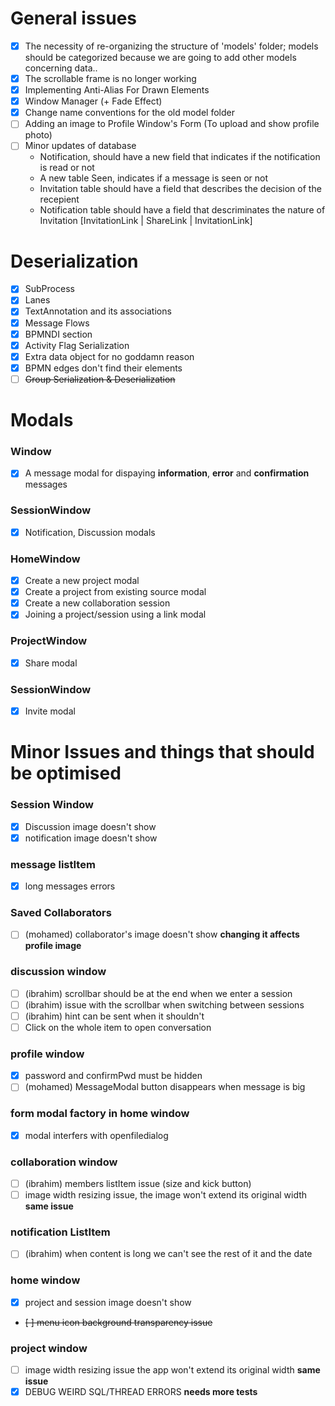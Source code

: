 # General issues
- [X] The necessity of re-organizing the structure of 'models' folder; models should be categorized
because we are going to add other models concerning data..
- [X] The scrollable frame is no longer working
- [X] Implementing Anti-Alias For Drawn Elements
- [X] Window Manager (+ Fade Effect)
- [X] Change name conventions for the old model folder
- [ ] Adding an image to Profile Window's Form (To upload and show profile photo)
- [ ] Minor updates of database
  - Notification, should have a new field that indicates if the notification is read or not
  - A new table Seen, indicates if a message is seen or not
  - Invitation table should have a field that describes the decision of the recepient
  - Notification table should have a field that descriminates the nature of Invitation [InvitationLink | ShareLink | InvitationLink]

# Deserialization
- [X] SubProcess
- [X] Lanes
- [X] TextAnnotation and its associations
- [X] Message Flows
- [X] BPMNDI section
- [X] Activity Flag Serialization
- [X] Extra data object for no goddamn reason
- [X] BPMN edges don't find their elements
- [ ] ~~Group Serialization & Deserialization~~

# Modals
### Window
- [X] A message modal for dispaying **information**, **error** and **confirmation** messages
### SessionWindow
- [X] Notification, Discussion modals
### HomeWindow
- [X] Create a new project modal
- [X] Create a project from existing source modal
- [X] Create a new collaboration session
- [X] Joining a project/session using a link modal
### ProjectWindow
- [X] Share modal
### SessionWindow
- [X] Invite modal

# Minor Issues and things that should be optimised
### Session Window 
- [x] Discussion image doesn't show
- [x] notification image doesn't show
### message listItem
- [x] long messages errors
### Saved Collaborators
- [ ] (mohamed) collaborator's image doesn't show **changing it affects profile image**
<!-- - [ ] listItem width issue when the number is impair **not a big deal** -->
### discussion window 
- [ ] (ibrahim) scrollbar should be at the end when we enter a session 
- [ ] (ibrahim) issue with the scrollbar when switching between sessions
- [ ] (ibrahim) hint can be sent when it shouldn't 
- [ ] Click on the whole item to open conversation
<!-- - [ ] hide session's name section and textmessage part **not a big deal** -->
### profile window
- [x] password and confirmPwd must be hidden
- [ ] (mohamed) MessageModal button disappears when message is big
### form modal factory in home window
- [x] modal interfers with openfiledialog 
### collaboration window
- [ ] (ibrahim) members listItem issue (size and kick button)
- [ ] image width resizing issue, the image won't extend its original width **same issue**
### notification ListItem
- [ ] (ibrahim) when content is long we can't see the rest of it and the date
### home window
- [x] project and session image doesn't show
- ~~[ ] menu icon background transparency issue~~
### project window
- [ ] image width resizing issue the app won't extend its original width **same issue**
- [x] DEBUG WEIRD SQL/THREAD ERRORS **needs more tests**